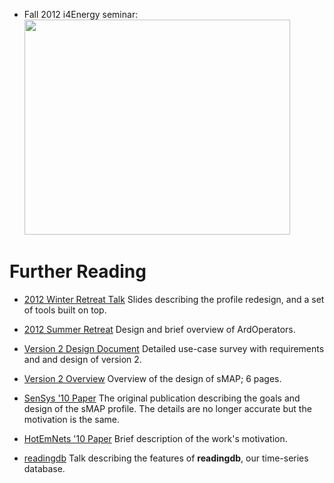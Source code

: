  * Fall 2012 i4Energy seminar:
<a href='http://www.youtube.com/watch?feature=player_embedded&v=og4cMNH5c9g' target='_blank'><img src='http://img.youtube.com/vi/og4cMNH5c9g/0.jpg' width='425' height=344 /></a>

# Further Reading #

  * [2012 Winter Retreat Talk](http://local.cs.berkeley.edu/wiki2/index.php/File:Local-winter-smap-2012.pptx)  Slides describing the profile redesign, and a set of tools built on top.

  * [2012 Summer Retreat](http://local.cs.berkeley.edu/wiki2/index.php/File:Local-spring-arql-2012.pptx)  Design and brief overview of ArdOperators.

  * [Version 2 Design Document](http://www.eecs.berkeley.edu/~stevedh/pubs/v2.pdf) Detailed use-case survey with requirements and and design of version 2.

  * [Version 2 Overview](http://www.eecs.berkeley.edu/~stevedh/pubs/smap2-overview.pdf) Overview of the design of sMAP; 6 pages.

  * [SenSys '10 Paper](http://www.eecs.berkeley.edu/~stevedh/pubs/sensys10smap.pdf) The original publication describing the goals and design of the sMAP profile.  The details are no longer accurate but the motivation is the same.

  * [HotEmNets '10 Paper](http://www.eecs.berkeley.edu/~stevedh/pubs/hotemnets10haggerty.pdf) Brief description of the work's motivation.

  * [readingdb](http://local.cs.berkeley.edu/files/local-summer-2011-sdh.pptx) Talk describing the features of **readingdb**, our time-series database.